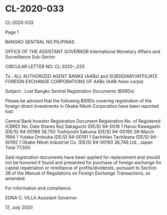# CL-2020-033

CL-2020-033

Page 1

BANGKO SENTRAL NG PILIPINAS

OFFICE OF THE ASSISTANT GOVERNOR International Monetary Affairs and Surveillance Sub-Sector

CIRCULAR LETTER NO. CL-2020-_033

To : ALL AUTHORIZED AGENT BANKS (AABs) and SUBSIDIARY/AFFILIATE FOREIGN EXCHANGE CORPORATIONS OF AABs (AAB-forex corps)

Subject : Lost Bangko Sentral Registration Documents (BSRDs)

Please be advised that the following BSRDs covering registration of the foreign direct investments in Okabe Nikoh Corporation have been reported lost:

Central Bank Investor Registration Document Registration No. of Registered (CBRD) No. Date Shares Koji Sakaguchi (DE/S) 94-0018 1 Haruo Kawagashi (DE/S) 94-00189 38,750 Toshiyoshi Sakuma (DE/S) 94-00190 28-March 1994 1 Yutaka Onitsuka (DE/S) 94-00191 1 Sachihiko Tachibana (DE/S) 94-00192 1 Okabe Nikoh Industrial Co. (DE/S) 94-00193 38,746 Ltd., Japan Total 77,500

Said registration documents have been applied for replacement and should not be honored if found and presented for purchase of foreign exchange for capital repatriation or remittance of profits/dividends, pursuant to Section 38 of the Manual of Regulations on Foreign Exchange Transactions, as amended.

For information and compliance.

EDNA C. VILLA Assistant Governor

17_ July 2020